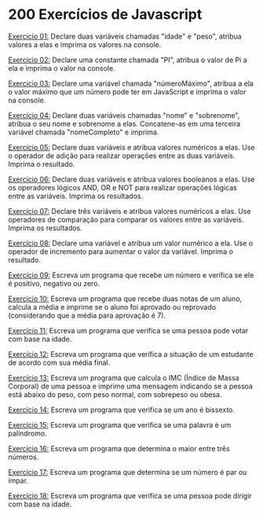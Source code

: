 # 200 Exercícios de Javascript

[Exercício 01:](exercicio01.js) Declare duas variáveis chamadas "idade" e "peso", atribua valores a elas e imprima os valores na console.

[Exercício 02:](exercicio02.js) Declare uma constante chamada "PI", atribua o valor de Pi a ela e imprima o valor na console.

[Exercício 03:](exercicio03.js) Declare uma variável chamada "númeroMáximo", atribua a ela o valor máximo que um número pode ter em JavaScript e imprima o valor na console.

[Exercício 04:](exercicio04.js) Declare duas variáveis chamadas "nome" e "sobrenome", atribua o seu nome e sobrenome a elas. Concatene-as em uma terceira variável chamada "nomeCompleto" e imprima.

[Exercício 05:](exercicio05.js) Declare duas variáveis e atribua valores numéricos a elas. Use o operador de adição para realizar operações entre as duas variáveis. Imprima o resultado.

[Exercício 06:](exercicio06.js) Declare duas variáveis e atribua valores booleanos a elas. Use os operadores lógicos AND, OR e NOT para realizar operações lógicas entre as variáveis. Imprima os resultados.

[Exercício 07:](exercicio07.js) Declare três variáveis e atribua valores numéricos a elas. Use operadores de comparação para comparar os valores entre as variáveis. Imprima os resultados.

[Exercício 08:](exercicio08.js) Declare uma variável e atribua um valor numérico a ela. Use o operador de incremento para aumentar o valor da variável. Imprima o resultado.

[Exercício 09:](exercicio09.js) Escreva um programa que recebe um número e verifica se ele é positivo, negativo ou zero.

[Exercício 10:](exercicio10.js) Escreva um programa que recebe duas notas de um aluno, calcula a média e imprime se o aluno foi aprovado ou reprovado (considerando que a média para aprovação é 7).

[Exercício 11:](exercicio11.js) Escreva um programa que verifica se uma pessoa pode votar com base na idade.

[Exercício 12:](exercicio12.js) Escreva um programa que verifica a situação de um estudante de acordo com sua média final.

[Exercício 13:](exercicio13.js) Escreva um programa que calcula o IMC (Índice de Massa Corporal) de uma pessoa e imprime uma mensagem indicando se a pessoa está abaixo do peso, com peso normal, com sobrepeso ou obesa.

[Exercício 14:](exercicio14.js) Escreva um programa que verifica se um ano é bissexto.

[Exercício 15:](exercicio15.js) Escreva um programa que verifica se uma palavra é um palíndromo.

[Exercício 16:](exercicio16.js) Escreva um programa que determina o maior entre três números.

[Exercício 17:](exercicio17.js) Escreva um programa que determina se um número é par ou ímpar.

[Exercício 18:](exercicio18.js) Escreva um programa que verifica se uma pessoa pode dirigir com base na idade.

